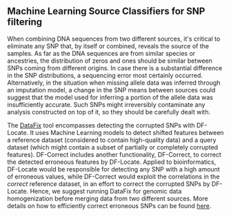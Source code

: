 ## Machine Learning Source Classifiers for SNP filtering

When combining DNA sequences from two different sources, it's critical to eliminate any SNP that, by itself or combined, reveals the source of the samples. As far as the DNA sequences are from similar species or ancestries, the distribution of zeros and ones should be similar between SNPs coming from different origins. In case there is a substantial difference in the SNP distributions, a sequencing error most certainly occurred. Alternatively, in the situation when missing allele data was inferred through an imputation model, a change in the SNP means between sources could suggest that the model used for inferring a portion of the allele data was insufficiently accurate. Such SNPs might irreversibly contaminate any analysis constructed on top of it, so they should be carefully dealt with.

The [DataFix](https://github.com/AI-sandbox/Datafix) tool encompasses detecting the corrupted SNPs with DF-Locate. It uses Machine Learning models to detect shifted features between a reference dataset (considered to contain high-quality data) and a query dataset (which might contain a subset of partially or completely corrupted features). DF-Correct includes another functionality, DF-Correct, to correct the detected erroneous features by DF-Locate. Applied to bioinformatics, DF-Locate would be responsible for detecting any SNP with a high amount of erroneous values, while DF-Correct would exploit the correlations in the *correct* reference dataset, in an effort to correct the corrupted SNPs by DF-Locate. Hence, we suggest running DataFix for genomic data homogenization before merging data from two different sources. More details on how to efficiently correct erroneous SNPs can be found [here](https://github.com/AI-sandbox/MergeGenome/blob/main/readmes/README_15_store_allele_data_npy_h5.md).